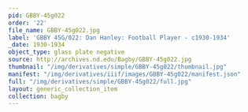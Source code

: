 ```yaml
---
pid: GBBY-45g022
order: '22'
file_name: GBBY-45g022.jpg
label: 'GBBY 45G/022: Dan Hanley: Football Player - c1930-1934'
_date: 1930-1934
object_type: glass plate negative
source: http://archives.nd.edu/Bagby/GBBY-45g022.jpg
thumbnail: "/img/derivatives/simple/GBBY-45g022/thumbnail.jpg"
manifest: "/img/derivatives/iiif/images/GBBY-45g022/manifest.json"
full: "/img/derivatives/simple/GBBY-45g022/full.jpg"
layout: generic_collection_item
collection: bagby
---
```

